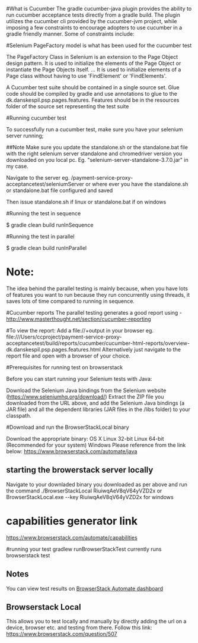 #What is Cucumber
The gradle cucumber-java plugin provides the ability to run cucumber acceptance tests directly from a gradle build. The plugin utilizes the cucumber cli provided by the cucumber-jvm project, while imposing a few constraints to encourage adopters to use cucumber in a gradle friendly manner. Some of constraints include:

#Selenium PageFactory model is what has been used for the cucumber test

The PageFactory Class in Selenium is an extension to the Page Object design pattern. It is used to initialize the elements of the Page Object or instantiate the Page Objects itself. ... It is used to initialize elements of a Page class without having to use 'FindElement' or 'FindElements'.

A Cucumber test suite should be contained in a single source set.
Glue code should be compiled by gradle and use annotations to glue to the dk.danskespil.psp.pages.features.
Features should be in the resources folder of the source set representing the test suite

#Running cucumber test 

To successfully run a cucumber test, make sure you have your selenium server running;

##Note
Make sure you update the standalone.sh or the standalone.bat file with the right selenium server standalone  and chromedriver version you downloaded on you local pc.
Eg. "selenium-server-standalone-3.7.0.jar" in my case.

Navigate to the server eg. /payment-service-proxy-acceptancetest/seleniumServer or where ever you have the standalone.sh or standalone.bat file configured and saved


Then issue standalone.sh if linux or standalone.bat if on windows

#Running the test in sequence

$ gradle clean build runInSequence
 
#Running the test in parallel

$ gradle clean build runInParallel

# Note: 
The idea behind the parallel testing is mainly because, when you have lots of features you want to run because they run concurrently using threads, it saves lots of time 
compared to running in sequence.  

#Cucumber reports
The parallel testing generates a good report using -http://www.masterthought.net/section/cucumber-reporting

#To view the report:
Add a file://+output in your browser eg. file:///Users/ccproject/payment-service-proxy-acceptancetest/build/reports/cucumber/cucumber-html-reports/overview-dk.danskespil.psp.pages.features.html
Alternatively just navigate to the report file and open with a browser of your choice.

#Prerequisites for running test on browserstack

Before you can start running your Selenium tests with Java:

Download the Selenium Java bindings from the Selenium website (https://www.seleniumhq.org/download/)
Extract the ZIP file you downloaded from the URL above, and add the Selenium Java bindings (a JAR file) and all the dependent libraries (JAR files in the /libs folder) to your classpath.

#Download and run the BrowserStackLocal binary


Download the appropriate binary:
OS X 
Linux 32-bit 
Linux 64-bit (Recommended for your system)
Windows 
Please reference from the link below:
https://www.browserstack.com/automate/java
## starting the browerstack server locally
Navigate to your downladed binary you downloaded as per above and run the command
./BrowserStackLocal RiuiwqAeV8qV64yVZD2x or BrowserStackLocal.exe --key RiuiwqAeV8qV64yVZD2x for windows


# capabilities generator link

https://www.browserstack.com/automate/capabilities

#running your test
gradlew runBrowserStackTest currently runs browserstack test
## Notes
You can view test results on [BrowserStack Automate dashboard](https://www.browserstack.com/automate)

## Browserstack Local
This allows you to test locally and manually by directly adding the url on a device, browser etc. and testing from there.
Follow this link: https://www.browserstack.com/question/507
